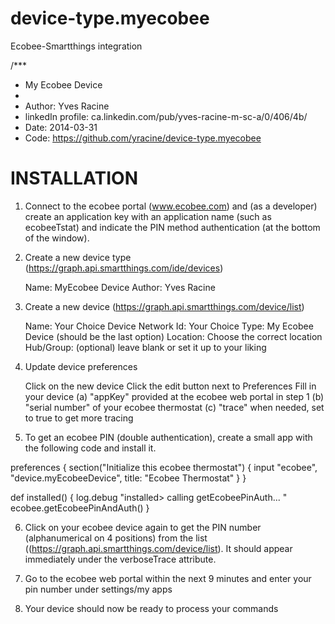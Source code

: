 device-type.myecobee
====================

Ecobee-Smartthings integration

/***
 *  My Ecobee Device
 *
 *  Author: Yves Racine
 *  linkedIn profile: ca.linkedin.com/pub/yves-racine-m-sc-a/0/406/4b/
 *  Date: 2014-03-31
 *  Code: https://github.com/yracine/device-type.myecobee
 
INSTALLATION
 =========================================
 
1) Connect to the ecobee portal (www.ecobee.com) and (as a developer) create an application key with an application name (such as    ecobeeTstat) and indicate the PIN method authentication (at the bottom of the window).

2) Create a new device type (https://graph.api.smartthings.com/ide/devices)

      Name: MyEcobee Device
      Author: Yves Racine
3) Create a new device (https://graph.api.smartthings.com/device/list)

      Name: Your Choice
      Device Network Id: Your Choice
      Type: My Ecobee Device (should be the last option)
      Location: Choose the correct location
      Hub/Group: (optional) leave blank or set it up to your liking
 
4) Update device preferences

      Click on the new device 
      Click the edit button next to Preferences
      Fill in your device 
         (a) "appKey" provided at the ecobee web portal in step 1
         (b) "serial number" of your ecobee thermostat
         (c) "trace" when needed, set to true to get more tracing
 
5) To get an ecobee PIN (double authentication), create a small app with the following code and install it.


 
preferences {
   section("Initialize this ecobee thermostat") {
  	  input "ecobee", "device.myEcobeeDevice", title: "Ecobee Thermostat"
   }
}
 
def installed() {
    log.debug "installed> calling getEcobeePinAuth... "
    ecobee.getEcobeePinAndAuth()
}


6) Click on your ecobee device again to get the PIN number (alphanumerical on 4 positions) from the list ((https://graph.api.smartthings.com/device/list). It should appear immediately under the verboseTrace attribute.


7) Go to the ecobee web portal within the next 9 minutes and enter your pin number under settings/my apps

 
8) Your device should now be ready to process your commands

